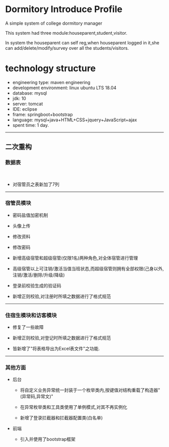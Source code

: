 # Dormitory Introduce Profile
A simple system of college dormitory manager

This system had three module:houseparent,student,visitor.

In system the houseparent can self reg,when houseparent logged in it,she can add/delete/modify/survey over all the students/visitors.


# technology structure
- engineering type: maven engineering
- development environment: linux ubuntu LTS 18.04
- database: mysql
- jdk: 10
- server: tomcat
- IDE: eclipse
- frame: springboot+bootstrap
- language: mysql+java+HTML+CSS+jquery+JavaScript+ajax
- spent time: 1 day.

-----------------------------------------------------------------------------------------------------------

## 二次重构

### 数据表

<br>

* 对宿管员之表新加了7列

------------------------------------------------------


### 宿管员模块

* 密码盐值加密机制

* 头像上传

* 修改资料

* 修改密码

* 新增高级宿管和超级宿管(仅限1名)两种角色,对全体宿管进行管理

* 高级宿管以上可注销/激活当值当班状态,而超级宿管则拥有全部权限(己身以外,注销/激活/删除/升级/降级)

* 登录前校验生成的验证码

* 新增正则校验,对注册时所填之数据进行了格式规范
------------------------------------------------------


### 住宿生模块和访客模块

* 修复了一些故障

* 新增正则校验,对登记时所填之数据进行了格式规范

* 皆新增了"将表格导出为Excel表文件"之功能.
------------------------------------------------------
### 其他方面

+ 后台

	* 将自定义业务异常统一封装于一个枚举类内,按键值对结构重载了构造器"(异常码,异常文)"

	* 在异常枚举类和工具类使用了单例模式,对其不再实例化
	
	* 新增了登录拦截器和拦截器配置类(白名单)
	
+ 前端
	
	* 引入并使用了bootstrap框架
